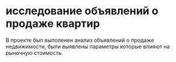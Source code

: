# исследование объявлений о продаже квартир 

В проекте был выполенен анализ объявлений о продаже недвижимости, были выявлены параметры которые влияют на рыночную стоимость.
